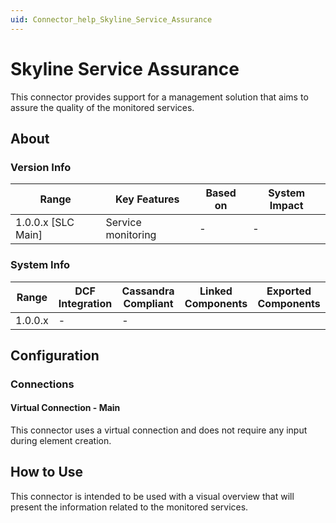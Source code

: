```yaml
---
uid: Connector_help_Skyline_Service_Assurance
---
```


# Skyline Service Assurance

This connector provides support for a management solution that aims to assure the quality of the monitored services.

## About

### Version Info

| **Range**            | **Key Features**   | **Based on** | **System Impact** |
|----------------------|--------------------|--------------|-------------------|
| 1.0.0.x \[SLC Main\] | Service monitoring | \-           | \-                |

### System Info

| **Range** | **DCF Integration** | **Cassandra Compliant** | **Linked Components** | **Exported Components** |
|-----------|---------------------|-------------------------|-----------------------|-------------------------|
| 1.0.0.x   | \-                  | \-                      |                       |                         |

## Configuration

### Connections

#### Virtual Connection - Main

This connector uses a virtual connection and does not require any input during element creation.

## How to Use

This connector is intended to be used with a visual overview that will present the information related to the monitored services.
